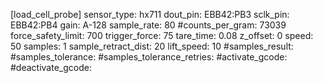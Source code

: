 [load_cell_probe]
sensor_type: hx711
dout_pin: EBB42:PB3
sclk_pin: EBB42:PB4
gain: A-128
sample_rate: 80
#counts_per_gram: 73039
force_safety_limit: 700
trigger_force: 75
tare_time: 0.08
z_offset: 0
speed: 50
samples: 1
sample_retract_dist: 20
lift_speed: 10
#samples_result:
#samples_tolerance:
#samples_tolerance_retries:
#activate_gcode:
#deactivate_gcode:
